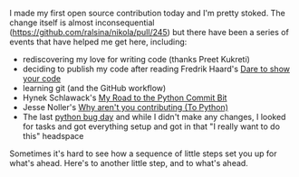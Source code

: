 <!--
.. title: Little steps: My first open source contribution
.. slug: little-steps-my-first-open-source-contribution
.. date: 2013/01/26 07:20:46
.. tags: Technology, Python
.. link: 
.. description: 
-->


I made my first open source contribution today and I'm pretty stoked. The change itself is almost inconsequential (<https://github.com/ralsina/nikola/pull/245>) but there have been a series of events that have helped me get here, including:

-   rediscovering my love for writing code (thanks Preet Kukreti)
-   deciding to publish my code after reading Fredrik Haard's [Dare to show your code](http://css.dzone.com/articles/rant-dare-show-your-code)
-   learning git (and the GitHub workflow)
-   Hynek Schlawack's [My Road to the Python Commit Bit](https://hynek.me/articles/my-road-to-the-python-commit-bit/)
-   Jesse Noller's [Why aren't you contributing (To Python)](http://jessenoller.com/2010/04/22/why-arent-you-contributing-to-python)
-   The last [python bug day](http://blog.python.org/2012/10/python-bug-day-this-saturday.html) and while I didn't make any changes, I looked for tasks and got everything setup and got in that "I really want to do this" headspace

Sometimes it's hard to see how a sequence of little steps set you up for what's ahead. Here's to another little step, and to what's ahead.

